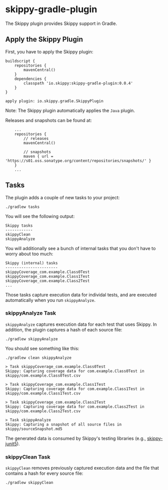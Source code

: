 # skippy-gradle-plugin

The Skippy plugin provides Skippy support in Gradle.

## Apply the Skippy Plugin

First, you have to apply the Skippy plugin:
```
buildscript {
    repositories {
        mavenCentral()
    }
    dependencies {
        classpath 'io.skippy:skippy-gradle-plugin:0.0.4'
    }
}

apply plugin: io.skippy.gradle.SkippyPlugin
```
Note: The Skippy plugin automatically applies the `Java` plugin.

Releases and snapshots can be found at:
```
    ...
    repositories {
        // releases
        mavenCentral()
        
        // snapshots
        maven { url = 'https://s01.oss.sonatype.org/content/repositories/snapshots/' }
    }
    ...
```


## Tasks

The plugin adds a couple of new tasks to your project:
```
./gradlew tasks
```
You will see the following output:
```
Skippy tasks
------------
skippyClean
skippyAnalyze
```

You will additionally see a bunch of internal tasks that you don't have to worry about too much: 
```
Skippy (internal) tasks
-----------------------
skippyCoverage_com.example.Class0Test
skippyCoverage_com.example.Class1Test
skippyCoverage_com.example.Class2Test
...
```

Those tasks capture execution data for individal tests, and are executed automatically when you run `skippyAnalyze`.

### skippyAnalyze Task

`skippyAnalyze` captures execution data for each test that uses Skippy. In addition, the plugin captures a hash of each source 
file:

```
./gradlew skippyAnalyze
```

You should see something like this:

```
./gradlew clean skippyAnalyze                                  

> Task skippyCoverage_com.example.Class0Test
Skippy: Capturing coverage data for com.example.Class0Test in skippy/com.example.Class0Test.csv

> Task skippyCoverage_com.example.Class1Test
Skippy: Capturing coverage data for com.example.Class1Test in skippy/com.example.Class1Test.csv

> Task skippyCoverage_com.example.Class2Test
Skippy: Capturing coverage data for com.example.Class2Test in skippy/com.example.Class2Test.csv

> Task skippyAnalyze
Skippy: Capturing a snapshot of all source files in skippy/sourceSnapshot.md5
```

The generated data is consumed by Skippy's testing libraries (e.g., 
[skippy-junit5](../skippy-junit5/README.md)).

### skippyClean Task

`skippyClean` removes previously captured execution data and the file that contains a hash for every source file:

```
./gradlew skippyClean
```